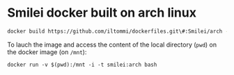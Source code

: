 # Smilei docker built on arch linux

```bash
docker build https://github.com/iltommi/dockerfiles.git\#:Smilei/arch -t smilei:fedora
```

To lauch the image and access the content of the local directory (`pwd`) on the docker image (on `/mnt`):
```
docker run -v $(pwd):/mnt -i -t smilei:arch bash
```
 
